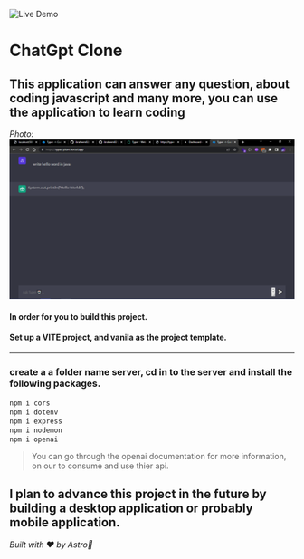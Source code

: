 <!-- @format -->

![Live Demo](https://typer-plum.vercel.app/)

# ChatGpt Clone

## This application can answer any question, about coding javascript and many more, you can use the application to learn coding

_Photo:_
![img](render.png)

#### In order for you to build this project.

#### Set up a VITE project, and vanila as the project template.

---

### create a a folder name server, cd in to the server and install the following packages.

```
npm i cors
npm i dotenv
npm i express
npm i nodemon
npm i openai
```

> You can go through the openai documentation for more information, on our to consume and use thier api.

## I plan to advance this project in the future by building a desktop application or probably mobile application.

_Built with ❤ by Astro🚀_
